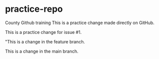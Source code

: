 # practice-repo

County Github training
This is a practice change made directly on GitHub.

This is a practice change for issue #1.

"This is a change in the feature branch.

This is a change in the main branch.
